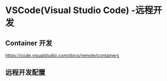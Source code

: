 # VSCode(Visual Studio Code) -远程开发

## Container 开发

https://code.visualstudio.com/docs/remote/containers



## 远程开发配置

